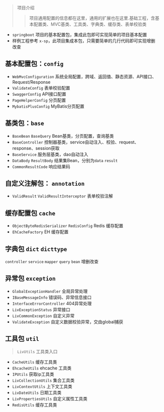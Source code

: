 > 项目介绍 
>> 项目通用配置的信息都在这里，通用的扩展也在这里.基础工程，含基本配置类、MVC基类、工具类、字典类、缓存类、表单校验类
* `springboot` 项目的基本配置包，集成此包即可实现简单的项目基本配置
* 样例工程参考 `x-sp`，此项目集成本包，只需要简单的几行代码即可实现增删改查


## 基本配置包：`config`
* `WebMvcConfiguration` 系统全局配置，跨域、返回值、静态资源、API接口、Request/Response
* `ValidateConfig` 表单校验配置
* `SwaggerConfig` API接口配置
* `PageHelperConfig` 分页配置
* `MybatisPlusConfig` MyBatis分页配置

## 基类包：`base`
* `BaseBean` `BaseQuery` Bean基类，分页配置，查询基类
* `BaseController` 控制器基类，service自动注入、校验、request、response、session获取
* `BaseService` 服务层基类，dao自动注入
* `DataBody` `ResultBody`  结果集Bean，分别为`data` `result`
* `CommonResultCode` 响应结果码

## 自定义注解包： `annotation`
* `ValidResult` `ValidResultInterceptor` 表单校验注解

## 缓存配置包 `cache`
* `ObjectByteRedisSerializer` `RedisConfig` Redis 缓存配置
* `EhCacheFactory`  EH 缓存配置

## 字典包 `dict` `dicttype`
`controller` `service`  `mapper` `query` `bean` 增删改查

## 异常包 `exception`
* `GlobalExceptionHandler` 全局异常处理
* `IBaseMessageInfo` 错误码、异常信息接口
* `InterfaceErrorController` 404异常处理
* `LivExceptionStatus` 异常接口
* `LivCommonException` 自定义异常
* `ValidateException` 自定义数据校验异常，交由global捕获

## 工具包 `util`
> `LivUtils` 工具类入口
* `CacheUtils` 缓存工具类
* `EhcacheUtils` ehcache 工具类
* `IPUtils` 获取ip工具类
* `LivCollectionUtils` 集合工具类
* `LivContextUtils` 上下文工具类
* `LivDateUtils` 日期工具类
* `LivPropertiesUtils` 自定义属性工具类
* `RedisUtils` 缓存工具类